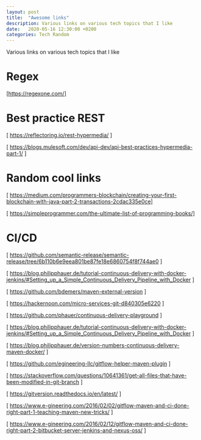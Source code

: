 ```yaml
---
layout: post
title:  "Awesome links"
description: Various links on various tech topics that I like
date:   2020-05-16 12:30:00 +0200
categories: Tech Random 
---
```

Various links on various tech topics that I like

# Regex
[https://regexone.com/]

[https://regexone.com/]: https://regexone.com/

[https://regexr.com/]: https://regexr.com/


# Best practice REST

[ https://reflectoring.io/rest-hypermedia/ ]

[ https://blogs.mulesoft.com/dev/api-dev/api-best-practices-hypermedia-part-1/ ]


# Random cool links

[ https://medium.com/programmers-blockchain/creating-your-first-blockchain-with-java-part-2-transactions-2cdac335e0ce]

[ https://simpleprogrammer.com/the-ultimate-list-of-programming-books/]

# CI/CD

[ https://github.com/semantic-release/semantic-release/tree/6b110b6e9eea801be87fe18e6860754f8f744ae0 ]

[ https://blog.philipphauer.de/tutorial-continuous-delivery-with-docker-jenkins/#Setting_up_a_Simple_Continuous_Delivery_Pipeline_with_Docker ]

[ https://github.com/bdemers/maven-external-version ]

[ https://hackernoon.com/micro-services-git-d840305e6220 ] 

[ https://github.com/phauer/continuous-delivery-playground ] 

[ https://blog.philipphauer.de/tutorial-continuous-delivery-with-docker-jenkins/#Setting_up_a_Simple_Continuous_Delivery_Pipeline_with_Docker ]

[ https://blog.philipphauer.de/version-numbers-continuous-delivery-maven-docker/ ]

[ https://github.com/egineering-llc/gitflow-helper-maven-plugin ]

[ https://stackoverflow.com/questions/10641361/get-all-files-that-have-been-modified-in-git-branch ]

[ https://gitversion.readthedocs.io/en/latest/ ]

[ https://www.e-gineering.com/2016/02/02/gitflow-maven-and-ci-done-right-part-1-teaching-maven-new-tricks/ ]

[ https://www.e-gineering.com/2016/02/12/gitflow-maven-and-ci-done-right-part-2-bitbucket-server-jenkins-and-nexus-oss/ ]